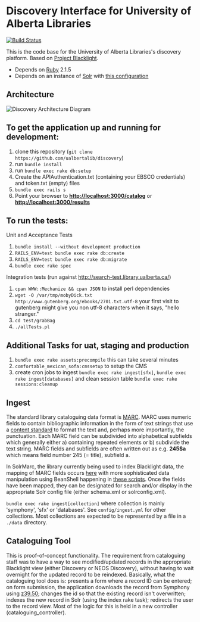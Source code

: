 # Discovery Interface for University of Alberta Libraries
[![Build Status](https://travis-ci.org/ualbertalib/discovery.svg?branch=master)](https://travis-ci.org/ualbertalib/discovery)

This is the code base for the University of Alberta Libraries's
discovery platform. Based on [Project Blacklight](projectblacklight.org).

*   Depends on [Ruby](https://www.ruby-lang.org/en/) 2.1.5
*   Depends on an instance of [Solr](https://lucene.apache.org/solr/) with [this configuration](https://github.com/ualbertalib/blacklight_solr_conf)

## Architecture
![Discovery Architecture Diagram](docs/discovery_architecture.png)

## To get the application up and running for development:

1.  clone this repository (`git clone https://github.com/ualbertalib/discovery`)
2.  run `bundle install`
3.  run `bundle exec rake db:setup`
4.  Create the APIAuthentication.txt (containing your EBSCO credentials) and token.txt (empty) files
5.  `bundle exec rails s`
6.  Point your browser to **<http://localhost:3000/catalog>** or **<http://localhost:3000/results>**

## To run the tests:

Unit and Acceptance Tests

1.  `bundle install --without development production`
2.  `RAILS_ENV=test bundle exec rake db:create`
3.  `RAILS_ENV=test bundle exec rake db:migrate`
4.  `bundle exec rake spec`

Integration tests (run against <http://search-test.library.ualberta.ca/>)

1.  `cpan WWW::Mechanize && cpan JSON` to install perl dependencies
2.  `wget -O /var/tmp/mobyDick.txt http://www.gutenberg.org/ebooks/2701.txt.utf-8` your first visit to gutenberg might give you non utf-8 characters when it says, "hello stranger."
3.  `cd test/grabBag`
4.  `./allTests.pl`

## Additional Tasks for uat, staging and production

1.  `bundle exec rake assets:precompile` this can take several minutes
2.  `comfortable_mexican_sofa:cmssetup` to setup the CMS
3.  create cron jobs to ingest `bundle exec rake ingest[sfx]`, `bundle exec rake ingest[databases]` and clean session table `bundle exec rake sessions:cleanup`

## Ingest

The standard library cataloguing data format is [MARC](https://www.loc.gov/marc/marcdocz.html). MARC uses numeric fields to contain bibliographic information in the form of text strings that use a [content standard](https://en.wikipedia.org/wiki/International_Standard_Bibliographic_Description) to format the text and, perhaps more importantly, the punctuation. Each MARC field can be subdivided into alphabetical subfields which generally either a) containing repeated elements or b) subdivide the text string. MARC fields and subfields are often written out as e.g. **245$a** which means field number 245 (= title), subfield a.

In SolrMarc, the library currently being used to index Blacklight data, the mapping of MARC fields occurs [here](https://github.com/ualbertalib/discovery/blob/master/config/SolrMarc/symphony_index.properties) with more sophisticated data manipulation using BeanShell happening in [these scripts](https://github.com/ualbertalib/discovery/tree/master/config/SolrMarc/index_scripts). Once the fields have been mapped, they can be designated for search and/or display in the appropriate Solr config file (either schema.xml or solrconfig.xml).

`bundle exec rake ingest[collection]` where collection is mainly 'symphony', 'sfx' or 'databases'.  See `config/ingest.yml` for other collections. Most collections are expected to be represented by a file in a `./data` directory.

## Cataloguing Tool

This is proof-of-concept functionality. The requirement from cataloguing
staff was to have a way to see modified/updated records in the
appropriate Blacklight view (either Discovery or NEOS Discovery),
without having to wait overnight for the updated record to be reindexed.
Basically, what the cataloguing tool does is: presents a form where a
record ID can be entered; on form submission, the application downloads
the record from Symphony using
[z39.50](https://en.wikipedia.org/wiki/Z39.50); changes the id so that
the existing record isn't overwritten; indexes the new record in Solr
(using the index rake task);
redirects the user to the record view. Most of the logic for this is
held in a new controller (cataloguing_controller). 
